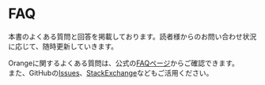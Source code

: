 # FAQ

本書のよくある質問と回答を掲載しております。読者様からのお問い合わせ状況に応じて、随時更新していきます。  

Orangeに関するよくある質問は、公式の[FAQページ](https://orangedatamining.com/faq/)からご確認できます。  
また、GitHubの[Issues](https://github.com/biolab/orange3/issues)、[StackExchange](https://datascience.stackexchange.com/questions/tagged/orange)などもご活用ください。  
